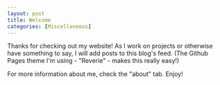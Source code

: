 ```yaml
---
layout: post
title: Welcome
categories: [Miscellaneous]
---
```


Thanks for checking out my website! As I work on projects or otherwise have something to say, I will add posts to this blog's feed. (The Github Pages theme I'm using - "Reverie" - makes this really easy!)

For more information about me, check the "about" tab. Enjoy!